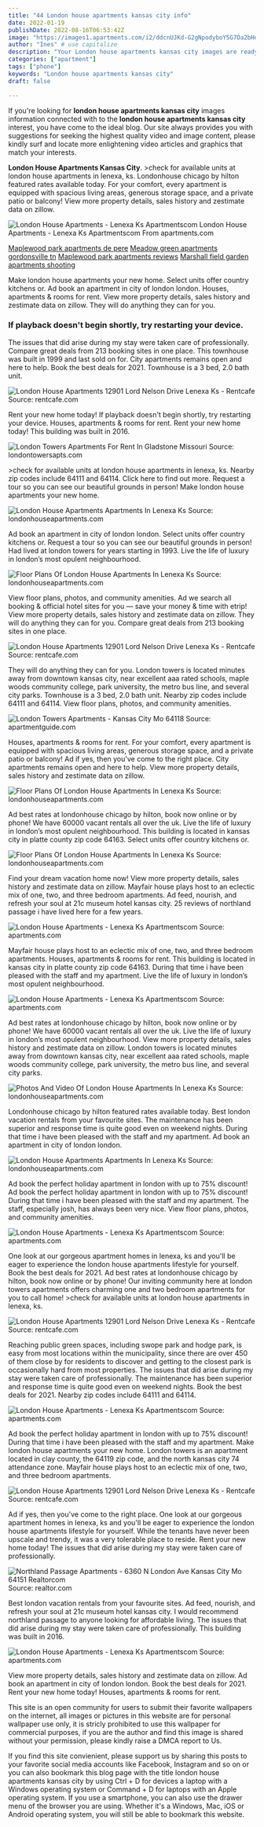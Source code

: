 ```yaml
---
title: "44 London house apartments kansas city info"
date: 2022-01-19
publishDate: 2022-08-16T06:53:42Z
image: "https://images1.apartments.com/i2/ddcnUJKd-G2gNpodyboY5G7Oa2bHoevG-Ae2mPcv9AQ/111/london-house-apartments-lenexa-ks-primary-photo.jpg"
author: "Ines" # use capitalize
description: "Your London house apartments kansas city images are ready in this website. London house apartments kansas city are a topic that is being searched for and liked by netizens today. You can Get the London house apartments kansas city files here. Find and Download all free photos and vectors."
categories: ["apartment"]
tags: ["phone"]
keywords: "London house apartments kansas city"
draft: false

---
```


If you're looking for **london house apartments kansas city** images information connected with to the **london house apartments kansas city** interest, you have come to the ideal  blog.  Our site always  provides you with  suggestions  for seeking  the highest  quality video and image  content, please kindly surf and locate more enlightening video articles and graphics  that match your interests.

**London House Apartments Kansas City**. &gt;check for available units at london house apartments in lenexa, ks. Londonhouse chicago by hilton featured rates available today. For your comfort, every apartment is equipped with spacious living areas, generous storage space, and a private patio or balcony! View more property details, sales history and zestimate data on zillow.

![London House Apartments - Lenexa Ks Apartmentscom](https://images1.apartments.com/i2/ddcnUJKd-G2gNpodyboY5G7Oa2bHoevG-Ae2mPcv9AQ/111/london-house-apartments-lenexa-ks-primary-photo.jpg "London House Apartments - Lenexa Ks Apartmentscom")
London House Apartments - Lenexa Ks Apartmentscom From apartments.com

[Maplewood park apartments de pere](/maplewood-park-apartments-de-pere/)
[Meadow green apartments gordonsville tn](/meadow-green-apartments-gordonsville-tn/)
[Maplewood park apartments reviews](/maplewood-park-apartments-reviews/)
[Marshall field garden apartments shooting](/marshall-field-garden-apartments-shooting/)

Make london house apartments your new home. Select units offer country kitchens or. Ad book an apartment in city of london london. Houses, apartments &amp; rooms for rent. View more property details, sales history and zestimate data on zillow. They will do anything they can for you.

### If playback doesn&#039;t begin shortly, try restarting your device.

The issues that did arise during my stay were taken care of professionally. Compare great deals from 213 booking sites in one place. This townhouse was built in 1999 and last sold on for. City apartments remains open and here to help. Book the best deals for 2021. Townhouse is a 3 bed, 2.0 bath unit.


![London House Apartments 12901 Lord Nelson Drive Lenexa Ks - Rentcafe](https://cdngeneral.rentcafe.com/dmslivecafe/3/868588/KS_Lenexa_LondonHouseApartments_p0872773_27_27_1_PhotoGallery.jpg?width=350 "London House Apartments 12901 Lord Nelson Drive Lenexa Ks - Rentcafe")
Source: rentcafe.com

Rent your new home today! If playback doesn&#039;t begin shortly, try restarting your device. Houses, apartments &amp; rooms for rent. Rent your new home today! This building was built in 2016.

![London Towers Apartments For Rent In Gladstone Missouri](https://lh3.googleusercontent.com/HT6IXZ9z90zoEP424S2dqTlQsvqT38YUm-8GkH787c7Q6gMf9qquerRZZIp4YnT62RN_hQOt0TNwnmS2xfUoQKbakJVrK_vMzdaRbw=s1500 "London Towers Apartments For Rent In Gladstone Missouri")
Source: londontowersapts.com

&gt;check for available units at london house apartments in lenexa, ks. Nearby zip codes include 64111 and 64114. Click here to find out more. Request a tour so you can see our beautiful grounds in person! Make london house apartments your new home.

![London House Apartments Apartments In Lenexa Ks](https://resource.rentcafe.com/image/upload/x_0,y_0,w_1144,h_528,c_crop/q_auto,f_auto,c_lfill,w_576,h_480,g_auto/s3/2/117222/london-house-pool(1).jpg "London House Apartments Apartments In Lenexa Ks")
Source: londonhouseapartments.com

Ad book an apartment in city of london london. Select units offer country kitchens or. Request a tour so you can see our beautiful grounds in person! Had lived at london towers for years starting in 1993. Live the life of luxury in london’s most opulent neighbourhood.

![Floor Plans Of London House Apartments In Lenexa Ks](https://resource.rentcafe.com/image/upload/f_auto,q_auto/s3/3/868588/ks_lenexa_londonhouseapartments_p0872773_b22b2b1150_2_floorplan.jpg "Floor Plans Of London House Apartments In Lenexa Ks")
Source: londonhouseapartments.com

View floor plans, photos, and community amenities. Ad we search all booking &amp; official hotel sites for you — save your money &amp; time with etrip! View more property details, sales history and zestimate data on zillow. They will do anything they can for you. Compare great deals from 213 booking sites in one place.

![London House Apartments 12901 Lord Nelson Drive Lenexa Ks - Rentcafe](https://cdngeneral.rentcafe.com/dmslivecafe/3/868588/KS_Lenexa_LondonHouseApartments_p0872773_1_01_1_PhotoGallery.jpg?width=850&amp;mode=pad&amp;bgcolor=333333&amp;quality=80 "London House Apartments 12901 Lord Nelson Drive Lenexa Ks - Rentcafe")
Source: rentcafe.com

They will do anything they can for you. London towers is located minutes away from downtown kansas city, near excellent aaa rated schools, maple woods community college, park university, the metro bus line, and several city parks. Townhouse is a 3 bed, 2.0 bath unit. Nearby zip codes include 64111 and 64114. View floor plans, photos, and community amenities.

![London Towers Apartments - Kansas City Mo 64118](https://rentpath-res.cloudinary.com/$img_current/t_3x2_jpg_xl/1d19048bee41c90f638b3ce456218740 "London Towers Apartments - Kansas City Mo 64118")
Source: apartmentguide.com

Houses, apartments &amp; rooms for rent. For your comfort, every apartment is equipped with spacious living areas, generous storage space, and a private patio or balcony! Ad if yes, then you&#039;ve come to the right place. City apartments remains open and here to help. View more property details, sales history and zestimate data on zillow.

![Floor Plans Of London House Apartments In Lenexa Ks](https://resource.rentcafe.com/image/upload/x_0,y_0/q_auto,f_auto,c_limit,w_576,h_260/s3/3/868588/ks_lenexa_londonhouseapartments_p0872773_b12b2b1150_2_floorplan.jpg "Floor Plans Of London House Apartments In Lenexa Ks")
Source: londonhouseapartments.com

Ad best rates at londonhouse chicago by hilton, book now online or by phone! We have 60000 vacant rentals all over the uk. Live the life of luxury in london’s most opulent neighbourhood. This building is located in kansas city in platte county zip code 64163. Select units offer country kitchens or.

![Floor Plans Of London House Apartments In Lenexa Ks](https://resource.rentcafe.com/image/upload/f_auto,q_auto/s3/3/868588/ks_lenexa_londonhouseapartments_p0872773_c23b2b1310_2_floorplan.jpg "Floor Plans Of London House Apartments In Lenexa Ks")
Source: londonhouseapartments.com

Find your dream vacation home now! View more property details, sales history and zestimate data on zillow. Mayfair house plays host to an eclectic mix of one, two, and three bedroom apartments. Ad feed, nourish, and refresh your soul at 21c museum hotel kansas city. 25 reviews of northland passage i have lived here for a few years.

![London House Apartments - Lenexa Ks Apartmentscom](https://images1.apartments.com/i2/jx9m_8IgEm-6U1VvsD-44XjaYVXDeV0famfWC9QRJco/117/london-house-apartments-lenexa-ks-building-photo.jpg?p=1 "London House Apartments - Lenexa Ks Apartmentscom")
Source: apartments.com

Mayfair house plays host to an eclectic mix of one, two, and three bedroom apartments. Houses, apartments &amp; rooms for rent. This building is located in kansas city in platte county zip code 64163. During that time i have been pleased with the staff and my apartment. Live the life of luxury in london’s most opulent neighbourhood.

![London House Apartments - Lenexa Ks Apartmentscom](https://images1.apartments.com/i2/ABglVpcKVabC9IOpRy5xWEXXpKDcI36HWmh-HL8ElgU/117/london-house-apartments-lenexa-ks-building-photo.jpg?p=1 "London House Apartments - Lenexa Ks Apartmentscom")
Source: apartments.com

Ad best rates at londonhouse chicago by hilton, book now online or by phone! We have 60000 vacant rentals all over the uk. Live the life of luxury in london’s most opulent neighbourhood. View more property details, sales history and zestimate data on zillow. London towers is located minutes away from downtown kansas city, near excellent aaa rated schools, maple woods community college, park university, the metro bus line, and several city parks.

![Photos And Video Of London House Apartments In Lenexa Ks](https://resource.rentcafe.com/image/upload/q_auto,f_auto/s3/3/868588/ks_lenexa_londonhouseapartments_p0872773_3_03_1_photogallery.jpg "Photos And Video Of London House Apartments In Lenexa Ks")
Source: londonhouseapartments.com

Londonhouse chicago by hilton featured rates available today. Best london vacation rentals from your favourite sites. The maintenance has been superior and response time is quite good even on weekend nights. During that time i have been pleased with the staff and my apartment. Ad book an apartment in city of london london.

![London House Apartments Apartments In Lenexa Ks](https://resource.rentcafe.com/image/upload/q_auto,f_auto/s3/3/868588/ks_lenexa_londonhouseapartments_p0872773_08_5_thumbnail.jpg "London House Apartments Apartments In Lenexa Ks")
Source: londonhouseapartments.com

Ad book the perfect holiday apartment in london with up to 75% discount! Ad book the perfect holiday apartment in london with up to 75% discount! During that time i have been pleased with the staff and my apartment. The staff, especially josh, has always been very nice. View floor plans, photos, and community amenities.

![London House Apartments - Lenexa Ks Apartmentscom](https://images1.apartments.com/i2/aGViF9atEyuw96TbcIu1ByGdPwKmRItesQa6NVTCz2w/117/london-house-apartments-lenexa-ks-building-photo.jpg?p=1 "London House Apartments - Lenexa Ks Apartmentscom")
Source: apartments.com

One look at our gorgeous apartment homes in lenexa, ks and you&#039;ll be eager to experience the london house apartments lifestyle for yourself. Book the best deals for 2021. Ad best rates at londonhouse chicago by hilton, book now online or by phone! Our inviting community here at london towers apartments offers charming one and two bedroom apartments for you to call home! &gt;check for available units at london house apartments in lenexa, ks.

![London House Apartments 12901 Lord Nelson Drive Lenexa Ks - Rentcafe](https://cdngeneral.rentcafe.com/dmslivecafe/3/868588/KS_Lenexa_LondonHouseApartments_p0872773_7_07_1_PhotoGallery.jpg?width=350 "London House Apartments 12901 Lord Nelson Drive Lenexa Ks - Rentcafe")
Source: rentcafe.com

Reaching public green spaces, including swope park and hodge park, is easy from most locations within the municipality, since there are over 450 of them close by for residents to discover and getting to the closest park is occasionally hard from most properties. The issues that did arise during my stay were taken care of professionally. The maintenance has been superior and response time is quite good even on weekend nights. Book the best deals for 2021. Nearby zip codes include 64111 and 64114.

![London House Apartments - Lenexa Ks Apartmentscom](https://images1.apartments.com/i2/cOtskqTUX5yueRkj0sPoIuwoKvWnuX222yXl0rKFDnY/117/london-house-apartments-lenexa-ks-building-photo.jpg?p=1 "London House Apartments - Lenexa Ks Apartmentscom")
Source: apartments.com

Ad book the perfect holiday apartment in london with up to 75% discount! During that time i have been pleased with the staff and my apartment. Make london house apartments your new home. London towers is an apartment located in clay county, the 64119 zip code, and the north kansas city 74 attendance zone. Mayfair house plays host to an eclectic mix of one, two, and three bedroom apartments.

![London House Apartments 12901 Lord Nelson Drive Lenexa Ks - Rentcafe](https://cdngeneral.rentcafe.com/dmslivecafe/3/868588/KS_Lenexa_LondonHouseApartments_p0872773_17_17_1_PhotoGallery.jpg?width=350 "London House Apartments 12901 Lord Nelson Drive Lenexa Ks - Rentcafe")
Source: rentcafe.com

Ad if yes, then you&#039;ve come to the right place. One look at our gorgeous apartment homes in lenexa, ks and you&#039;ll be eager to experience the london house apartments lifestyle for yourself. While the tenants have never been upscale and trendy, it was a very tolerable place to reside. Rent your new home today! The issues that did arise during my stay were taken care of professionally.

![Northland Passage Apartments - 6360 N London Ave Kansas City Mo 64151 Realtorcom](https://ar.rdcpix.com/53f5cafdf352ecc68f688faf7e87a996c-f2367791749od-w1024_h768.jpg "Northland Passage Apartments - 6360 N London Ave Kansas City Mo 64151 Realtorcom")
Source: realtor.com

Best london vacation rentals from your favourite sites. Ad feed, nourish, and refresh your soul at 21c museum hotel kansas city. I would recommend northland passage to anyone looking for affordable living. The issues that did arise during my stay were taken care of professionally. This building was built in 2016.

![London House Apartments - Lenexa Ks Apartmentscom](https://images1.apartments.com/i2/ddcnUJKd-G2gNpodyboY5G7Oa2bHoevG-Ae2mPcv9AQ/111/london-house-apartments-lenexa-ks-primary-photo.jpg "London House Apartments - Lenexa Ks Apartmentscom")
Source: apartments.com

View more property details, sales history and zestimate data on zillow. Ad book an apartment in city of london london. Book the best deals for 2021. Rent your new home today! Houses, apartments &amp; rooms for rent.

This site is an open community for users to submit their favorite wallpapers on the internet, all images or pictures in this website are for personal wallpaper use only, it is stricly prohibited to use this wallpaper for commercial purposes, if you are the author and find this image is shared without your permission, please kindly raise a DMCA report to Us.

If you find this site convienient, please support us by sharing this posts to your favorite social media accounts like Facebook, Instagram and so on or you can also bookmark this blog page with the title london house apartments kansas city by using Ctrl + D for devices a laptop with a Windows operating system or Command + D for laptops with an Apple operating system. If you use a smartphone, you can also use the drawer menu of the browser you are using. Whether it's a Windows, Mac, iOS or Android operating system, you will still be able to bookmark this website.
